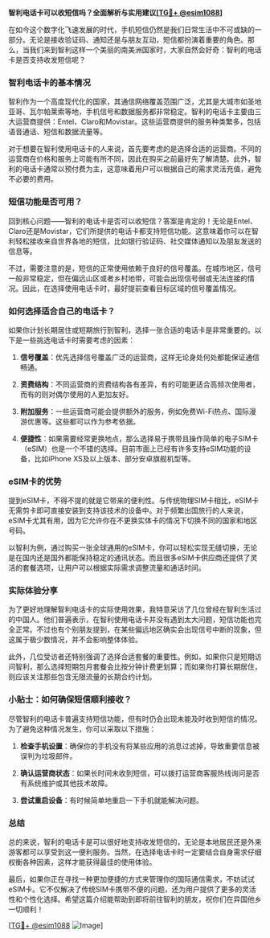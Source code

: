 **智利电话卡可以收短信吗？全面解析与实用建议[[TG💪+ @esim1088](https://t.me/s/esim1088)]**

在如今这个数字化飞速发展的时代，手机短信仍然是我们日常生活中不可或缺的一部分。无论是接收验证码、通知还是与朋友互动，短信都扮演着重要的角色。那么，当我们来到智利这样一个美丽的南美洲国家时，大家自然会好奇：智利的电话卡是否支持收发短信呢？

### 智利电话卡的基本情况

智利作为一个高度现代化的国家，其通信网络覆盖范围广泛，尤其是大城市如圣地亚哥、瓦尔帕莱索等地，手机信号和数据服务都非常稳定。智利的电话卡主要由三大运营商提供：Entel、Claro和Movistar。这些运营商提供的服务种类繁多，包括语音通话、短信和数据流量等。

对于想要在智利使用电话卡的人来说，首先要考虑的是选择合适的运营商。不同的运营商在价格和服务上可能有所不同，因此在购买之前最好先了解清楚。此外，智利的电话卡通常以预付费为主，这意味着用户可以根据自己的需求灵活充值，避免不必要的费用。

### 短信功能是否可用？

回到核心问题——智利的电话卡是否可以收短信？答案是肯定的！无论是Entel、Claro还是Movistar，它们所提供的电话卡都支持短信功能。这意味着你可以在智利轻松接收来自世界各地的短信，比如银行验证码、社交媒体通知以及朋友发送的信息等。

不过，需要注意的是，短信的正常使用依赖于良好的信号覆盖。在城市地区，信号一般非常稳定，但在偏远山区或者乡村地带，可能会出现信号弱或无法连接的情况。因此，在选择使用电话卡时，最好提前查看目标区域的信号覆盖情况。

### 如何选择适合自己的电话卡？

如果你计划长期居住或短期旅行到智利，选择一张合适的电话卡是非常重要的。以下是一些挑选电话卡时需要考虑的因素：

1. **信号覆盖**：优先选择信号覆盖广泛的运营商，这样无论身处何处都能保证通信畅通。
   
2. **资费结构**：不同运营商的资费结构各有差异，有的可能更适合高频次使用者，而有的则对偶尔使用的人更加友好。

3. **附加服务**：一些运营商可能会提供额外的服务，例如免费Wi-Fi热点、国际漫游优惠等。这些都可以作为参考依据。

4. **便捷性**：如果需要经常更换地点，那么选择易于携带且操作简单的电子SIM卡（eSIM）也是一个不错的选择。目前市面上已经有许多支持eSIM功能的设备，比如iPhone XS及以上版本、部分安卓旗舰机型等。

### eSIM卡的优势

提到eSIM卡，不得不提的就是它带来的便利性。与传统物理SIM卡相比，eSIM卡无需剪卡即可直接安装到支持该技术的设备中。对于频繁出国旅行的人来说，eSIM卡尤其有用，因为它允许你在不更换实体卡的情况下切换不同的国家和地区号码。

以智利为例，通过购买一张全球通用的eSIM卡，你可以轻松实现无缝切换，无论是在国内还是国外都能保持稳定的通讯状态。而且很多eSIM卡供应商还提供了灵活的套餐选项，让用户可以根据实际需求调整流量和通话时间。

### 实际体验分享

为了更好地理解智利电话卡的实际使用效果，我特意采访了几位曾经在智利生活过的中国人。他们普遍表示，在智利使用电话卡并没有遇到太大问题，短信功能也完全正常。不过也有个别朋友提到，在某些偏远地区确实会出现信号中断的现象，但这属于极少数情况，并不会影响整体体验。

此外，几位受访者还特别强调了选择合适套餐的重要性。例如，如果你只是短期访问智利，那么选择短期包月套餐会比按分钟计费更划算；而如果你打算长期居住，则应该关注那些包含无限流量的长期合约计划。

### 小贴士：如何确保短信顺利接收？

尽管智利的电话卡普遍支持短信功能，但有时仍会出现未能及时收到短信的情况。为了避免这种情况发生，你可以采取以下措施：

1. **检查手机设置**：确保你的手机没有将某些应用的消息过滤掉，导致重要信息被误判为垃圾邮件。
   
2. **确认运营商状态**：如果长时间未收到短信，可以拨打运营商客服热线询问是否有系统维护或其他技术故障。

3. **尝试重启设备**：有时候简单地重启一下手机就能解决问题。

### 总结

总的来说，智利的电话卡是可以很好地支持收发短信的，无论是本地居民还是外来游客都可以享受到这一便利服务。当然，在选择电话卡时一定要结合自身需求仔细权衡各种因素，这样才能获得最佳的使用体验。

最后，如果你正在寻找一种更加便捷的方式来管理你的国际通信需求，不妨试试eSIM卡。它不仅解决了传统SIM卡携带不便的问题，还为用户提供了更多的灵活性和个性化选择。希望这篇介绍能帮助到即将前往智利的朋友，祝你们在异国他乡一切顺利！

[[TG💪+ @esim1088](https://t.me/s/esim1088) ![Image](https://i.postimg.cc/4NQfJmqS/Snipaste-2025-05-13-00-14-12.png)]